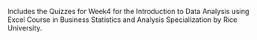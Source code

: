 Includes the Quizzes for Week4 for the Introduction to Data Analysis using Excel Course in Business Statistics and Analysis Specialization by Rice University.
